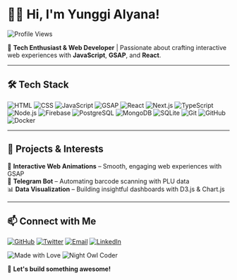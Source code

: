 # 👨‍💻 Hi, I'm Yunggi Alyana!

![Profile Views](https://komarev.com/ghpvc/?username=YunggiAlyana&color=blue)

🚀 **Tech Enthusiast & Web Developer** | Passionate about crafting interactive web experiences with **JavaScript**, **GSAP**, and **React**.

---

## 🛠 Tech Stack

![HTML](https://img.shields.io/badge/HTML5-E34F26?style=for-the-badge&logo=html5&logoColor=white)
![CSS](https://img.shields.io/badge/CSS3-1572B6?style=for-the-badge&logo=css3&logoColor=white)
![JavaScript](https://img.shields.io/badge/JavaScript-F7DF1E?style=for-the-badge&logo=javascript&logoColor=black)
![GSAP](https://img.shields.io/badge/GSAP-00C300?style=for-the-badge&logo=greensock&logoColor=white)
![React](https://img.shields.io/badge/React-61DAFB?style=for-the-badge&logo=react&logoColor=black)
![Next.js](https://img.shields.io/badge/Next.js-000000?style=for-the-badge&logo=nextdotjs&logoColor=white)
![TypeScript](https://img.shields.io/badge/TypeScript-3178C6?style=for-the-badge&logo=typescript&logoColor=white)
![Node.js](https://img.shields.io/badge/Node.js-339933?style=for-the-badge&logo=node.js&logoColor=white)
![Firebase](https://img.shields.io/badge/Firebase-FFCA28?style=for-the-badge&logo=firebase&logoColor=black)
![PostgreSQL](https://img.shields.io/badge/PostgreSQL-336791?style=for-the-badge&logo=postgresql&logoColor=white)
![MongoDB](https://img.shields.io/badge/MongoDB-47A248?style=for-the-badge&logo=mongodb&logoColor=white)
![SQLite](https://img.shields.io/badge/SQLite-003B57?style=for-the-badge&logo=sqlite&logoColor=white)
![Git](https://img.shields.io/badge/Git-F05032?style=for-the-badge&logo=git&logoColor=white)
![GitHub](https://img.shields.io/badge/GitHub-181717?style=for-the-badge&logo=github&logoColor=white)
![Docker](https://img.shields.io/badge/Docker-2496ED?style=for-the-badge&logo=docker&logoColor=white)

---

## 📌 Projects & Interests
🎨 **Interactive Web Animations** – Smooth, engaging web experiences with GSAP  
🤖 **Telegram Bot** – Automating barcode scanning with PLU data  
📊 **Data Visualization** – Building insightful dashboards with D3.js & Chart.js  

---

## 📫 Connect with Me
[![GitHub](https://img.shields.io/badge/GitHub-%23181717.svg?style=for-the-badge&logo=github&logoColor=white)](https://github.com/YunggiAlyana)
[![Twitter](https://img.shields.io/badge/Twitter-%231DA1F2.svg?style=for-the-badge&logo=twitter&logoColor=white)](https://x.com/Ccookies25)
[![Email](https://img.shields.io/badge/Email-%23D14836.svg?style=for-the-badge&logo=gmail&logoColor=white)](mailto:yunggialyana123@gmail.com)
[![LinkedIn](https://img.shields.io/badge/LinkedIn-%230A66C2.svg?style=for-the-badge&logo=linkedin&logoColor=white)](https://www.linkedin.com/in/yunggi-a-0abb04257/)

![Made with Love](https://img.shields.io/badge/Made%20with%20❤️-FF0000?style=for-the-badge)
![Night Owl Coder](https://img.shields.io/badge/Night%20Owl%20Coder-000000?style=for-the-badge&logo=github&logoColor=white)

🚀 **Let's build something awesome!**
